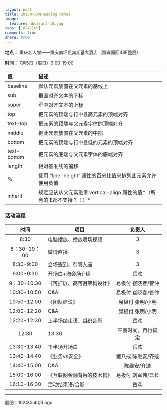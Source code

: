 ```yaml
---
layout: post
title: 2015年05月Reading Notes
image:
  feature: abstract-10.jpg
tags: [1024Club]
comments: true
share: true
---
```


**地点：** 重庆名人堂——重庆南坪凯宾斯基大酒店（凯宾国际43F整层）

**时间：** 7月5日（周日）9:00-19:00

值|描述 
:---------------|:--------------
baseline|默认元素放置在父元素的基线上
sub|垂直对齐文本的下标
super|垂直对齐文本的上标
top|把元素的顶端与行中最高元素的顶端对齐
text-top|把元素的顶端与父元素字体的顶端对齐
middle|把此元素放置在父元素的中部
bottom|把元素的顶端与行中最低的元素的顶端对齐
text-bottom|把元素的底端与父元素字体的底端对齐
length|相对基准线的偏移
%|使用 "line-height" 属性的百分比值来排列此元素允许使用负值
inherit|规定应该从父元素继承 vertical-align 属性的值*（所有的IE都不支持？！）*

### 活动流程
 时间| 项目| 负责人
:-----:|---------|:--------------:
8:30  | 电脑摆放、播放暖场视频 |3
8：30-19：00  | 微博直播 |3
8:30-9:00|会场签到、引导入座|3
9:00-9:30|开场白+淘会场介绍|岳欢
9：30-10:30|《可扩展、高可用架构设计》|易极付 崔晓春/管仲
10:30-10:50|Q&A|易极付 崔晓春/管仲
10:50-12:00|《团队建设》|易极付 张明/小明
12:00-12:20|Q&A|易极付 张明/小明
12:20-12:30|上半场结束语、组织合影|岳欢
12:30|13:30|午餐时间，自行搞定
13:30-13:40|下半场开场白|岳欢
13:40-14:40|《业务vs安全》|猪八戒 陈继安/齐迹
14:40-15:00|Q&A|陈继安/齐迹
15:00-16:00|《互联网金融背后的技术构》|易极付 刘军伟/云长
16:10-16:30|活动结束语/合影|岳欢

------
题图：1024Club新Logo
